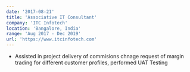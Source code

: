 ```yaml
---
date: '2017-08-21'
title: 'Associative IT Consultant'
company: 'ITC Infotech'
location: 'Bangalore, India'
range: 'Aug 2017 - Dec 2019'
url: 'https://www.itcinfotech.com'
---
```


- Assisted in project delivery of commisions chnage request of margin trading for different customer profiles, performed UAT Testing
